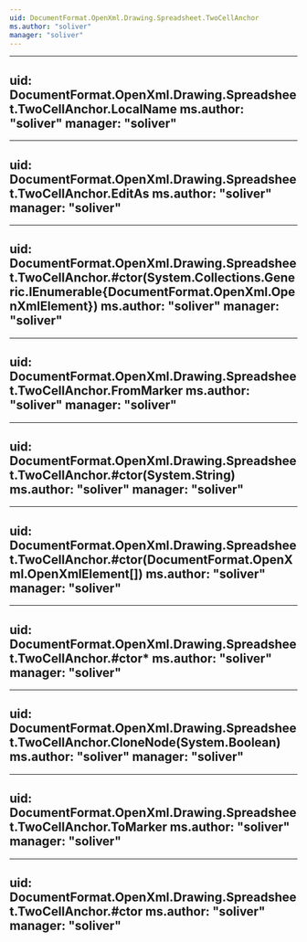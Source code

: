```yaml
---
uid: DocumentFormat.OpenXml.Drawing.Spreadsheet.TwoCellAnchor
ms.author: "soliver"
manager: "soliver"
---
```


---
uid: DocumentFormat.OpenXml.Drawing.Spreadsheet.TwoCellAnchor.LocalName
ms.author: "soliver"
manager: "soliver"
---

---
uid: DocumentFormat.OpenXml.Drawing.Spreadsheet.TwoCellAnchor.EditAs
ms.author: "soliver"
manager: "soliver"
---

---
uid: DocumentFormat.OpenXml.Drawing.Spreadsheet.TwoCellAnchor.#ctor(System.Collections.Generic.IEnumerable{DocumentFormat.OpenXml.OpenXmlElement})
ms.author: "soliver"
manager: "soliver"
---

---
uid: DocumentFormat.OpenXml.Drawing.Spreadsheet.TwoCellAnchor.FromMarker
ms.author: "soliver"
manager: "soliver"
---

---
uid: DocumentFormat.OpenXml.Drawing.Spreadsheet.TwoCellAnchor.#ctor(System.String)
ms.author: "soliver"
manager: "soliver"
---

---
uid: DocumentFormat.OpenXml.Drawing.Spreadsheet.TwoCellAnchor.#ctor(DocumentFormat.OpenXml.OpenXmlElement[])
ms.author: "soliver"
manager: "soliver"
---

---
uid: DocumentFormat.OpenXml.Drawing.Spreadsheet.TwoCellAnchor.#ctor*
ms.author: "soliver"
manager: "soliver"
---

---
uid: DocumentFormat.OpenXml.Drawing.Spreadsheet.TwoCellAnchor.CloneNode(System.Boolean)
ms.author: "soliver"
manager: "soliver"
---

---
uid: DocumentFormat.OpenXml.Drawing.Spreadsheet.TwoCellAnchor.ToMarker
ms.author: "soliver"
manager: "soliver"
---

---
uid: DocumentFormat.OpenXml.Drawing.Spreadsheet.TwoCellAnchor.#ctor
ms.author: "soliver"
manager: "soliver"
---
